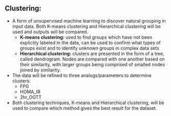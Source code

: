 ## Clustering:
- A form of unsupervised machine learning to discover natural grouping in input data. Both K-means clustering and Hierarchical clustering will be used and outputs will be compared.
  - **K-means clustering:** used to find groups which have not been explicitly labeled in the data, can be used to confirm what types of groups exist and to identify unknown groups in complex data sets
  - **Hierarchical clustering:** clusters are presented in the form of a tree, called dendrogram. Nodes are compared with one another based on their similarity, with larger groups being comprised of smalled nodes joined by similarity. 
- The data will be refined to three analogs/parameters to determine clusters:
  - FPG
  - HOMA_IR
  - 2hr_OGTT
- Both clustering techniques, K-means and Hierarchical clustering, will be used to compare which method gives the best result for the dataset.
